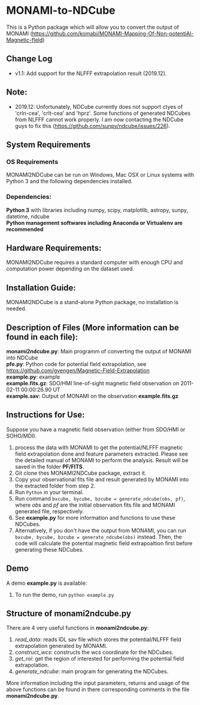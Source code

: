 # MONAMI-to-NDCube
This is a Python package which will allow you to convert the output of MONAMI (https://github.com/komabi/MONAMI-Mapping-Of-Non-potentiAl-Magnetic-fIeld)

## Change Log
* v1.1: Add support for the NLFFF extrapolation result (2019.12).

## Note:
* 2019.12: Unfortunately, NDCube currently does not support ctyes of  'crln-cea', 'crlt-cea' and 'hprz'. Some functions of generated NDCubes from NLFFF cannot work properly. I am now contacting the NDCube guys to fix this (https://github.com/sunpy/ndcube/issues/226).

## System Requirements
### OS Requirements
MONAMI2NDCube can be run on Windows, Mac OSX or Linux systems with Python 3 and the following dependencies installed.

### Dependencies:
**Python 3** with libraries including numpy, scipy, matplotlib, astropy, sunpy, datetime, ndcube</br>
**Python management softwares including Anaconda or Virtualenv are recommended**

## Hardware Requirements:
MONAMI2NDCube requires a standard computer with enough CPU and computation power depending on the dataset used.

## Installation Guide:
MONAMI2NDCube is a stand-alone Python package, no installation is needed.

## Description of Files (More information can be found in each file):
**monami2ndcube.py**: Main programm of converting the output of MONAMI into NDCube</br>
**pfe.py**: Python code for potential field extrapolation, see https://github.com/gyengen/Magnetic-Field-Extrapolation</br>
**example.py**: example</br>
**example.fits.gz**: SDO/HMI line-of-sight magnetic field observation on 2011-02-11 00:00:26.90 UT</br>
**example.sav**: Output of MONAMI on the observation **example.fits.gz**

## Instructions for Use:
Suppose you have a magnetic field observation (either from SDO/HMI or SOHO/MDI).</br>
1. process the data with MONAMI to get the potential/NLFFF magnetic field extrapolation done and feature parameters extracted. Please see the detailed manual of MONAMI to perform the analysis. Result will be saved in the folder **PF/FITS**.
2. Git clone thes MONAMI2NDCube package, extract it.
3. Copy your observational fits file and result generated by MONAMI into the extracted folder from step 2.
4. Run `Python` in your terminal.
5. Run command `bxcube, bycube, bzcube = generate_ndcube(obs, pf)`, where *obs* and *pf* are the initial observation fits file and MONAMI generated file, respectively.
6. See **example.py** for more information and functions to use these NDCubes.
7. Alternatively, if you don't have the output from MONAMI, you can run `bxcube, bycube, bzcube = generate_ndcube(obs)` instead. Then, the code will calculate the potential magnetic field extrapoaltion first before generating these NDCubes.

## Demo
A demo **example.py** is available:
1. To run the demo, run `python example.py`

## Structure of **monami2ndcube.py**
There are 4 very useful functions in **monami2ndcube.py**: 
1. *read_data*: reads IDL sav file which stores the potential/NLFFF field extrapolation generated by MONAMI.
2. *construct_wcs*: constructs the wcs coordinate for the NDCubes.
3. *get_roi*: get the region of interested for performing the potential field extrapolation.
4. *generate_ndcube*: main program for generating the NDCubes.

More information including the input parameters, returns and usage of the above functions can be found in there corresponding comments in the file **monami2ndcube.py**.
